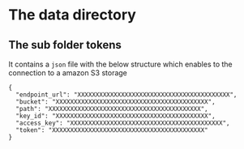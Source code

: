 # The data directory

## The sub folder tokens
It contains a `json` file with the below structure which enables to the connection to a amazon S3 storage


```
{
  "endpoint_url": "XXXXXXXXXXXXXXXXXXXXXXXXXXXXXXXXXXXXXXXXXX",
  "bucket": "XXXXXXXXXXXXXXXXXXXXXXXXXXXXXXXXXXXXXXXXXX",
  "path": "XXXXXXXXXXXXXXXXXXXXXXXXXXXXXXXXXXXXXXXXXX",
  "key_id": "XXXXXXXXXXXXXXXXXXXXXXXXXXXXXXXXXXXXXXXXXX",
  "access_key": "XXXXXXXXXXXXXXXXXXXXXXXXXXXXXXXXXXXXXXXXXX",
  "token": "XXXXXXXXXXXXXXXXXXXXXXXXXXXXXXXXXXXXXXXXXX"
}
```